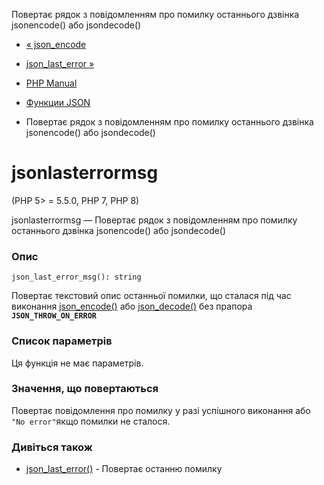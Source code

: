 Повертає рядок з повідомленням про помилку останнього дзвінка jsonencode() або jsondecode()

-   [« json\_encode](function.json-encode.html)
    
-   [json\_last\_error »](function.json-last-error.html)
    
-   [PHP Manual](index.html)
    
-   [Функции JSON](ref.json.html)
    
-   Повертає рядок з повідомленням про помилку останнього дзвінка jsonencode() або jsondecode()
    

# jsonlasterrormsg

(PHP 5> = 5.5.0, PHP 7, PHP 8)

jsonlasterrormsg — Повертає рядок з повідомленням про помилку останнього дзвінка jsonencode() або jsondecode()

### Опис

```methodsynopsis
json_last_error_msg(): string
```

Повертає текстовий опис останньої помилки, що сталася під час виконання [json\_encode()](function.json-encode.html) або [json\_decode()](function.json-decode.html) без прапора **`JSON_THROW_ON_ERROR`**

### Список параметрів

Ця функція не має параметрів.

### Значення, що повертаються

Повертає повідомлення про помилку у разі успішного виконання або `"No error"`якщо помилки не сталося.

### Дивіться також

-   [json\_last\_error()](function.json-last-error.html) - Повертає останню помилку